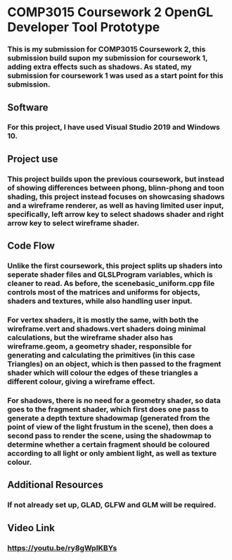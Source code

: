 # COMP3015 Coursework 2 OpenGL Developer Tool Prototype

### This is my submission for COMP3015 Coursework 2, this submission build supon my submission for coursework 1, adding extra effects such as shadows. As stated, my submission for coursework 1 was used as a start point for this submission.

## Software

### For this project, I have used Visual Studio 2019 and Windows 10.

## Project use

### This project builds upon the previous coursework, but instead of showing differences between phong, blinn-phong and toon shading, this project instead focuses on showcasing shadows and a wireframe renderer, as well as having limited user input, specifically, left arrow key to select shadows shader and right arrow key to select wireframe shader.

## Code Flow

### Unlike the first coursework, this project splits up shaders into seperate shader files and GLSLProgram variables, which is cleaner to read. As before, the scenebasic_uniform.cpp file controls most of the matrices and uniforms for objects, shaders and textures, while also handling user input.

### For vertex shaders, it is mostly the same, with both the wireframe.vert and shadows.vert shaders doing minimal calculations, but the wireframe shader also has wireframe.geom, a geometry shader, responsible for generating and calculating the primitives (in this case Triangles) on an object, which is then passed to the fragment shader which will colour the edges of these triangles a different colour, giving a wireframe effect.

### For shadows, there is no need for a geometry shader, so data goes to the fragment shader, which first does one pass to generate a depth texture shadowmap (generated from the point of view of the light frustum in the scene), then does a second pass to render the scene, using the shadowmap to determine whether a certain fragment should be coloured according to all light or only ambient light, as well as texture colour.

## Additional Resources

### If not already set up, GLAD, GLFW and GLM will be required.

## Video Link
### https://youtu.be/ry8gWpIKBYs
